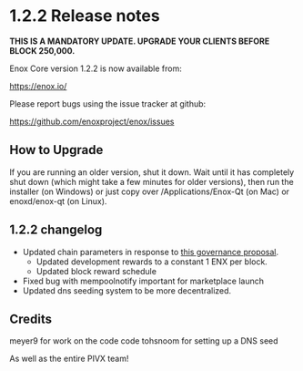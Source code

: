 1.2.2 Release notes
====================

**THIS IS A MANDATORY UPDATE. UPGRADE YOUR CLIENTS BEFORE BLOCK 250,000.**

Enox Core version 1.2.2 is now available from:

  https://enox.io/

Please report bugs using the issue tracker at github:

  https://github.com/enoxproject/enox/issues


How to Upgrade
--------------

If you are running an older version, shut it down. Wait until it has completely
shut down (which might take a few minutes for older versions), then run the
installer (on Windows) or just copy over /Applications/Enox-Qt (on Mac) or
enoxd/enox-qt (on Linux).


1.2.2 changelog
----------------

- Updated chain parameters in response to [this governance proposal](https://forum.enox.io/t/block-reward-extension/81).
  - Updated development rewards to a constant 1 ENX per block.
  - Updated block reward schedule
- Fixed bug with mempoolnotify important for marketplace launch
- Updated dns seeding system to be more decentralized.


Credits
--------

meyer9 for work on the code code
tohsnoom for setting up a DNS seed

As well as the entire PIVX team!